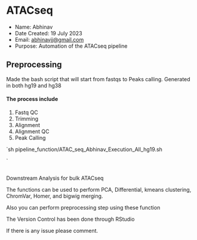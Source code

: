 # ATACseq

- Name: Abhinav
- Date Created: 19 July 2023
- Email: abhinavjj@gmail.com
- Purpose: Automation of the ATACseq pipeline

## Preprocessing

Made the bash script that will start from fastqs to Peaks calling. Generated in both hg19 and hg38
#### The process include
1. Fastq QC
2. Trimming
3. Alignment
4. Alignment QC
5. Peak Calling


`sh pipeline_function/ATAC_seq_Abhinav_Execution_All_hg19.sh

`
## 


Downstream Analysis for bulk ATACseq

The functions can be used to perform PCA, Differential, kmeans clustering, ChromVar, Homer, and bigwig merging.

Also you can perform preprocessing step using these function

The Version Control has been done through RStudio

If there is any issue please comment.
